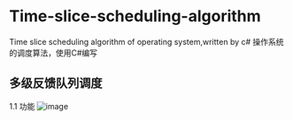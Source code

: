 # Time-slice-scheduling-algorithm
Time slice scheduling algorithm of operating system,written by c#
操作系统的调度算法，使用C#编写

## 多级反馈队列调度
1.1 功能
![image](https://github.com/xxx/xx.png)
